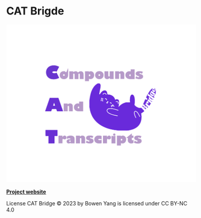 # CAT Brigde
![logo](https://github.com/Bowen999/CAT-Bridge/blob/main/client/img/cat-purple.svg)

**[Project website](www.catbridge.work)**

License
CAT Bridge © 2023 by Bowen Yang is licensed under CC BY-NC 4.0 
